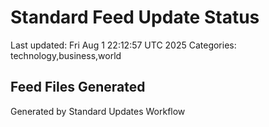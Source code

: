 # Standard Feed Update Status
Last updated: Fri Aug  1 22:12:57 UTC 2025
Categories: technology,business,world

## Feed Files Generated

Generated by Standard Updates Workflow
